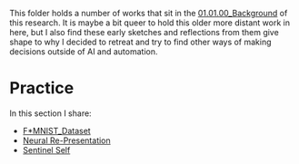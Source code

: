 
This folder holds a number of works that sit in the [01.01.00_Background](../../01_Introduction/01_entries/01.01.00_Background.md) of this research. It is maybe a bit queer to hold this older more distant work in here, but I also find these early sketches and reflections from them give shape to why I decided to retreat and try to find other ways of making decisions outside of AI and automation.

# Practice
In this section I share:
 - [F*MNIST_Dataset](F*MNIST_Dataset/F*MNIST_Dataset.md)
 - [Neural Re-Presentation](Neural_Re-Presentation/Neural%20Re-Presentation.md)
 - [Sentinel Self](Sentinel_Self/Sentinel%20Self.md)


